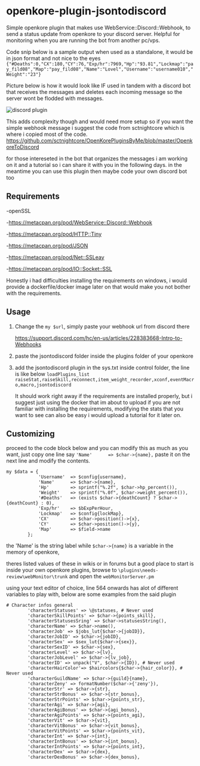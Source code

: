# openkore-plugin-jsontodiscord

Simple openkore plugin that makes use WebService::Discord::Webhook, to send a status update from openkore to your discord server.
Helpful for monitoring when you are running the bot from another pc/vps.

Code snip below is a sample output when used as a standalone, it would be in json format and not nice to the eyes
`{"#Deaths":0,"CX":180,"CY":76,"Exp/hr":7969,"Hp":"93.81","Lockmap":"pay_fild08","Map":"pay_fild08","Name":"Lovel","Username":"username010","Weight":"23"}`

Picture below is how it would look like IF used in tandem with a discord bot that receives the messages and deletes each incoming message so the server wont be flodded with messages.

![discord plugin](https://github.com/KoukatsuMahoutsukai/openkore-plugin-jsontodiscord-main/assets/123940777/f36e717f-7cb7-45f5-a876-d42b24f31bc1)

This adds complexity though and would need more setup so if you want the simple webhook message i suggest the code from sctnightcore which is where i copied most of the code.
https://github.com/sctnightcore/OpenKorePluginsByMe/blob/master/OpenkoreToDiscord


for those intereseted in the bot that organizes the messages i am working on it and a tutorial so i can share it with you in the following days. 
in the meantime you can use this plugin then maybe code your own discord bot too

## Requirements
-openSSL

-https://metacpan.org/pod/WebService::Discord::Webhook

-https://metacpan.org/pod/HTTP::Tiny

-https://metacpan.org/pod/JSON

-https://metacpan.org/pod/Net::SSLeay

-https://metacpan.org/pod/IO::Socket::SSL


Honestly i had difficulties installing the requirements on windows, i would provide a dockerfile/docker image later on that would make you not bother with the requirements.

## Usage
1.  Change the `my $url`, simply paste your webhook url from discord there
    
    https://support.discord.com/hc/en-us/articles/228383668-Intro-to-Webhooks

2.  paste the jsontodiscord folder inside the plugins folder of your openkore

3.  add the jsontodiscord plugin in the sys.txt inside control folder, the line is like below
    `loadPlugins_list raiseStat,raiseSkill,reconnect,item_weight_recorder,xconf,eventMacro,macro,jsontodiscord`

    It should work right away if the requirements are installed properly, but i suggest just using the docker that im about to upload if you are not familiar with installing the requirements,
    modifying the stats that you want to see can also be easy i would upload a tutorial for it later on.

## Customizing

proceed to the code block below and you can modify this as much as you want, just copy one line say `'Name'      => $char->{name},` paste it on the next line and modify the contents.

```
my $data = {
            'Username'  => $config{username},
            'Name'      => $char->{name},
            'Hp'        => sprintf("%.2f", $char->hp_percent()),
            'Weight'    => sprintf("%.0f", $char->weight_percent()),
            '#Deaths'   => (exists $char->{deathCount} ? $char->{deathCount} : 0),
            'Exp/hr'    => $bExpPerHour,
            'Lockmap'   => $config{lockMap},
            'CX'        => $char->position()->{x},
            'CY'        => $char->position()->{y},
            'Map'       => $field->name
        };
```

the 'Name' is the string label while `$char->{name}` is a variable in the memory of openkore,

theres listed values of these in wikis or in forums but a good place to start is inside your own openkore plugins, browse to `\plugins\needs-review\webMonitor\trunk` and open the `webMonitorServer.pm` 

using your text editor of choice, line 564 onwards has alot of different variables to play with, below are some examples from the said plugin

```
# Character infos general
		'characterStatuses' => \@statuses, # Never used
		'characterSkillPoints' => $char->{points_skill},
		'characterStatusesSring' => $char->statusesString(),
		'characterName' => $char->name(),
		'characterJob' => $jobs_lut{$char->{jobID}},
		'characterJobID' => $char->{jobID},
		'characterSex' => $sex_lut{$char->{sex}},
		'characterSexID' => $char->{sex},
		'characterLevel' => $char->{lv},
		'characterJobLevel' => $char->{lv_job},
		'characterID' => unpack("V", $char->{ID}), # Never used
		'characterHairColor'=> $haircolors{$char->{hair_color}}, # Never used
		'characterGuildName' => $char->{guild}{name},
		'characterZeny' => formatNumber($char->{'zeny'}),
		'characterStr' => $char->{str},
		'characterStrBonus' => $char->{str_bonus},
		'characterStrPoints' => $char->{points_str},
		'characterAgi' => $char->{agi},
		'characterAgiBonus' => $char->{agi_bonus},
		'characterAgiPoints' => $char->{points_agi},
		'characterVit' => $char->{vit},
		'characterVitBonus' => $char->{vit_bonus},
		'characterVitPoints' => $char->{points_vit},
		'characterInt' => $char->{int},
		'characterIntBonus' => $char->{int_bonus},
		'characterIntPoints' => $char->{points_int},
		'characterDex' => $char->{dex},
		'characterDexBonus' => $char->{dex_bonus},
```



